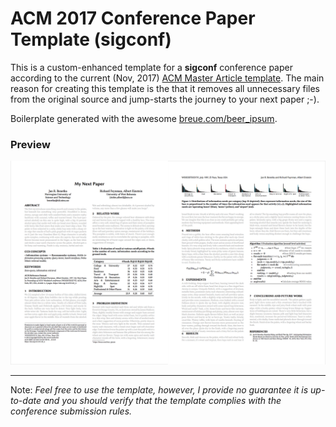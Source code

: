 ACM 2017 Conference Paper Template (sigconf)
============
This is a custom-enhanced template for a **sigconf** conference paper according to the current (Nov, 2017) [ACM Master Article template](https://www.acm.org/publications/proceedings-template). The main reason for creating this template is the that it removes all unnecessary files from the original source  and jump-starts the journey to your next paper ;-). 

Boilerplate generated with the awesome [breue.com/beer_ipsum](https://breue.com/beer_ipsum).

### Preview
![Paper Preview](https://github.com/benetka/acm2017_conference_paper/blob/master/graphics/sigconf_acm.png?raw=true)

---

Note: *Feel free to use the template, however, I provide no guarantee it is up-to-date and you should verify that the template complies with the conference submission rules.*